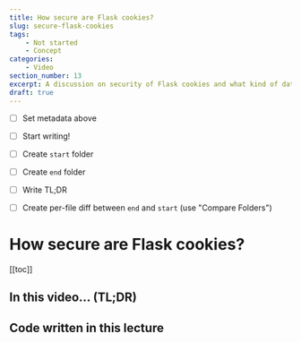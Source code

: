 ```yaml
---
title: How secure are Flask cookies?
slug: secure-flask-cookies
tags:
    - Not started
    - Concept
categories:
    - Video
section_number: 13
excerpt: A discussion on security of Flask cookies and what kind of data you can put in them.
draft: true
---
```


- [ ] Set metadata above
- [ ] Start writing!
- [ ] Create `start` folder
- [ ] Create `end` folder
- [ ] Write TL;DR
- [ ] Create per-file diff between `end` and `start` (use "Compare Folders")


# How secure are Flask cookies?

[[toc]]

## In this video... (TL;DR)

## Code written in this lecture

